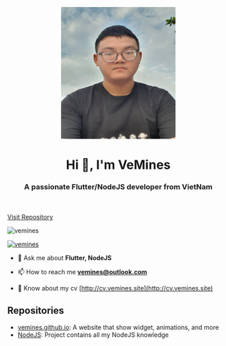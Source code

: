 <p align="center">
  <a href="https://github.com/VeMines/">
    <img src="1.jpg" alt="Logo" width="260" height="300">
  </a>

  <p align="center">
    <h1 align="center">Hi 👋, I'm VeMines</h1>
    <h3 align="center">A passionate Flutter/NodeJS developer from VietNam</h3>
    <br/>
    <br/>
    <a href="https://github.com/vemines?tab=repositories">Visit Repository</a>
  </p>
</p>

<p align="left"> <img src="https://komarev.com/ghpvc/?username=vemines&label=Profile%20views&color=0e75b6&style=for-the-badge" alt="vemines" /> </p>

<p align="left"> <a href="https://github.com/ryo-ma/github-profile-trophy"><img src="https://github-profile-trophy.vercel.app/?username=vemines" alt="vemines" /></a> </p>

- 💬 Ask me about **Flutter, NodeJS**

- 📫 How to reach me **vemines@outlook.com**

- 📄 Know about my cv [http://cv.vemines.site](http://cv.vemines.site)

## Repositories

* [vemines.github.io](https://vemines.github.com/): A website that show widget, animations, and more
* [NodeJS](https://github.com/vemines/NodeJs): Project contains all my NodeJS knowledge 


